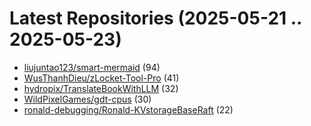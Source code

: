 # Latest Repositories (2025-05-21 .. 2025-05-23)

- [liujuntao123/smart-mermaid](https://github.com/liujuntao123/smart-mermaid) (94)
- [WusThanhDieu/zLocket-Tool-Pro](https://github.com/WusThanhDieu/zLocket-Tool-Pro) (41)
- [hydropix/TranslateBookWithLLM](https://github.com/hydropix/TranslateBookWithLLM) (32)
- [WildPixelGames/gdt-cpus](https://github.com/WildPixelGames/gdt-cpus) (30)
- [ronald-debugging/Ronald-KVstorageBaseRaft](https://github.com/ronald-debugging/Ronald-KVstorageBaseRaft) (22)
